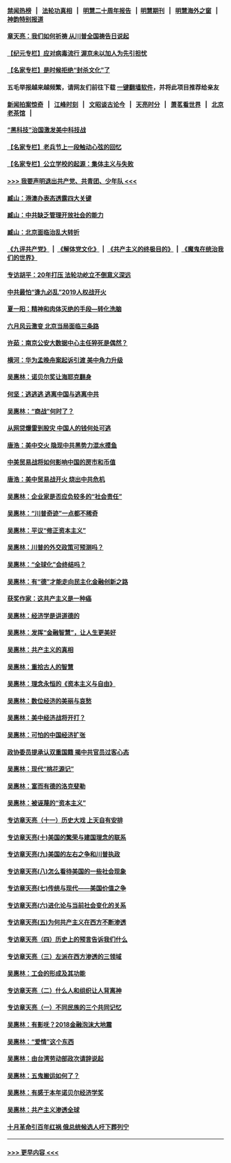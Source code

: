 #### [禁闻热榜](热点新闻.md?=0)  &nbsp;&nbsp;|&nbsp;&nbsp; [法轮功真相](https://github.com/gfw-breaker/truth/blob/master/README.md?=0) &nbsp;&nbsp;|&nbsp;&nbsp; [明慧二十周年报告](https://github.com/gfw-breaker/mh-reports/blob/master/README.md?=0) &nbsp;&nbsp;|&nbsp;&nbsp;[明慧期刊](https://github.com/gfw-breaker/mh-qikan) &nbsp;&nbsp;|&nbsp;&nbsp; [明慧海外之窗](https://github.com/gfw-breaker/mh-news/blob/master/README.md?=0) &nbsp;&nbsp;|&nbsp;&nbsp; [神韵特别报道](https://github.com/gfw-breaker/mh-news/blob/master/shenyun.md?=0)
#### [章天亮：我们如何祈祷 从川普全国祷告日说起](../pages/nsc423/n11944627.md?t=03171731) 
#### [【纪元专栏】应对病毒流行 渥京未以加人为先引担忧](../pages/nsc423/n11875714.md?t=03171731) 
#### [【名家专栏】是时候拒绝“封杀文化”了](../pages/nsc423/n11814093.md?t=03171731) 
#### 五毛举报越来越频繁，请网友们前往下载 [一键翻墙软件](https://github.com/gfw-breaker/ssr-accounts)，并将此项目推荐给亲友
#### [新闻拍案惊奇](https://github.com/gfw-breaker/banned-news/blob/master/pages/link4.md) &nbsp;&nbsp;|&nbsp;&nbsp; [江峰时刻](https://github.com/gfw-breaker/banned-news/blob/master/pages/link4.md) &nbsp;&nbsp;|&nbsp;&nbsp; [文昭谈古论今](https://github.com/gfw-breaker/banned-news/blob/master/pages/link4.md) &nbsp;&nbsp;|&nbsp;&nbsp; [天亮时分](https://github.com/gfw-breaker/banned-news/blob/master/pages/link4.md) &nbsp;&nbsp;|&nbsp;&nbsp; [萧茗看世界](https://github.com/gfw-breaker/banned-news/blob/master/pages/link4.md) &nbsp;&nbsp;|&nbsp;&nbsp; [北京老茶馆](https://github.com/gfw-breaker/banned-news/blob/master/pages/link4.md) &nbsp;&nbsp;|&nbsp;&nbsp; 
#### [“黑科技”治国激发美中科技战](../pages/nsc423/n11638056.md?t=03171731) 
#### [【名家专栏】老兵节上一段触动心弦的回忆](../pages/nsc423/n11646016.md?t=03171731) 
#### [【名家专栏】公立学校的起源：集体主义与失败](../pages/nsc423/n11601833.md?t=03171731) 
#### [>>> 我要声明退出共产党、共青团、少年队 <<<](https://github.com/begood0513/goodnews/blob/master/quit/letter.md) 
#### [臧山：港澳办表态透露四大关键](../pages/nsc423/n11421628.md?t=03171731) 
#### [臧山：中共缺乏管理开放社会的能力](../pages/nsc423/n11407457.md?t=03171731) 
#### [臧山：北京面临治乱大转折](../pages/nsc423/n11406895.md?t=03171731) 
#### [《九评共产党》](https://github.com/begood0513/9ping.md/blob/master/README.md) &nbsp;|&nbsp; [《解体党文化》](../../../../jtdwh.md/blob/master/README.md)  &nbsp;|&nbsp; [《共产主义的终极目的》](../../../../gczydzjmd.md/blob/master/README.md) &nbsp;|&nbsp; [《魔鬼在统治我们的世界》](../../../../mgztzwmdsj.md/blob/master/README.md) 
#### [专访胡平：20年打压 法轮功屹立不倒意义深远](../pages/nsc423/n11398800.md?t=03171731) 
#### [中共最怕“逢九必乱”2019人权战开火](../pages/nsc423/n11385248.md?t=03171731) 
#### [夏一阳：精神和肉体灭绝的手段—转化洗脑](../pages/nsc423/n11368250.md?t=03171731) 
#### [六月风云激变 北京当局面临三条路](../pages/nsc423/n11313668.md?t=03171731) 
#### [许茹：南京公安大数据中心主任猝死是偶然？](../pages/nsc423/n11064744.md?t=03171731) 
#### [横河：华为孟晚舟案起诉引渡 美中角力升级](../pages/nsc423/n11027230.md?t=03171731) 
#### [吴惠林：诺贝尔奖让海耶克翻身](../pages/nsc423/n10890049.md?t=03171731) 
#### [何坚：逃逃逃 逃离中国与逃离中共](../pages/nsc423/n10592891.md?t=03171731) 
#### [吴惠林：“商战”何时了？](../pages/nsc423/n10573558.md?t=03171731) 
#### [从网贷爆雷到股灾 中国人的钱何处可逃](../pages/nsc423/n10572800.md?t=03171731) 
#### [唐浩：美中交火 隐现中共黑势力混水摸鱼](../pages/nsc423/n10544040.md?t=03171731) 
#### [中美贸易战将如何影响中国的房市和币值](../pages/nsc423/n10543697.md?t=03171731) 
#### [唐浩：美中贸易战开火 烧出中共危机](../pages/nsc423/n10540126.md?t=03171731) 
#### [吴惠林：企业家是否应负较多的“社会责任”](../pages/nsc423/n10535022.md?t=03171731) 
#### [吴惠林：“川普奇迹”一点都不稀奇](../pages/nsc423/n10512808.md?t=03171731) 
#### [吴惠林：平议“修正资本主义”](../pages/nsc423/n10495724.md?t=03171731) 
#### [吴惠林：川普的外交政策可预测吗？](../pages/nsc423/n10462387.md?t=03171731) 
#### [吴惠林：“全球化”会终结吗？](../pages/nsc423/n10452838.md?t=03171731) 
#### [吴惠林：有“德”才能走向民主化金融创新之路](../pages/nsc423/n10432292.md?t=03171731) 
#### [获奖作家：这共产主义是一种癌](../pages/nsc423/n10431541.md?t=03171731) 
#### [吴惠林：经济学是讲道德的](../pages/nsc423/n10398014.md?t=03171731) 
#### [吴惠林：发挥“金融智慧”，让人生更美好](../pages/nsc423/n10375019.md?t=03171731) 
#### [吴惠林：共产主义的真相](../pages/nsc423/n10351394.md?t=03171731) 
#### [吴惠林：重拾古人的智慧](../pages/nsc423/n10337691.md?t=03171731) 
#### [吴惠林：理念永恒的《资本主义与自由》](../pages/nsc423/n10316274.md?t=03171731) 
#### [吴惠林：数位经济的美丽与哀愁](../pages/nsc423/n10292946.md?t=03171731) 
#### [吴惠林：美中经济战将开打？](../pages/nsc423/n10258825.md?t=03171731) 
#### [吴惠林：可怕的中国经济扩张](../pages/nsc423/n10219147.md?t=03171731) 
#### [政协委员提承认双重国籍 揭中共官员过客心态](../pages/nsc423/n10208809.md?t=03171731) 
#### [吴惠林：现代“桃花源记”](../pages/nsc423/n10185234.md?t=03171731) 
#### [吴惠林：富而有德的洛克斐勒](../pages/nsc423/n10142264.md?t=03171731) 
#### [吴惠林：被诬蔑的“资本主义”](../pages/nsc423/n10124816.md?t=03171731) 
#### [专访章天亮（十一）历史大戏 上天自有安排](../pages/nsc423/n10094905.md?t=03171731) 
#### [专访章天亮(十)美国的繁荣与建国理念的联系](../pages/nsc423/n10094899.md?t=03171731) 
#### [专访章天亮(九)美国的左右之争和川普执政](../pages/nsc423/n10094889.md?t=03171731) 
#### [专访章天亮(八)怎么看待美国的一些社会现象](../pages/nsc423/n10094857.md?t=03171731) 
#### [专访章天亮(七)传统与现代——美国价值之争](../pages/nsc423/n10093140.md?t=03171731) 
#### [专访章天亮(六)进化论与当前社会变化的关系](../pages/nsc423/n10092036.md?t=03171731) 
#### [专访章天亮(五)为何共产主义在西方不断渗透](../pages/nsc423/n10083620.md?t=03171731) 
#### [专访章天亮（四）历史上的预言告诉我们什么](../pages/nsc423/n10083606.md?t=03171731) 
#### [专访章天亮（三）左派在西方渗透的三领域](../pages/nsc423/n10081115.md?t=03171731) 
#### [吴惠林：工会的形成及其功能](../pages/nsc423/n10080633.md?t=03171731) 
#### [专访章天亮（二）什么人和组织让人背离神](../pages/nsc423/n10076637.md?t=03171731) 
#### [专访章天亮（一）不同民族的三个共同记忆](../pages/nsc423/n10074188.md?t=03171731) 
#### [吴惠林：有影呒？2018金融泡沫大地震](../pages/nsc423/n10040534.md?t=03171731) 
#### [吴惠林：“爱情”这个东西](../pages/nsc423/n10019423.md?t=03171731) 
#### [吴惠林：由台湾劳动部政次请辞说起](../pages/nsc423/n9979679.md?t=03171731) 
#### [吴惠林：五鬼搬运如何了？](../pages/nsc423/n9925338.md?t=03171731) 
#### [吴惠林：有感于本年诺贝尔经济学奖](../pages/nsc423/n9871883.md?t=03171731) 
#### [吴惠林：共产主义渗透全球](../pages/nsc423/n9812748.md?t=03171731) 
#### [十月革命引百年红祸 俄总统候选人吁下葬列宁](../pages/nsc423/n9810182.md?t=03171731) 

----
#### [ >>> 更早内容 <<< ](../indexes/nsc423-earlier.md)
